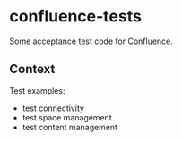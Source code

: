 # confluence-tests
Some acceptance test code for Confluence.

## Context

Test examples:
- test connectivity
- test space management
- test content management
